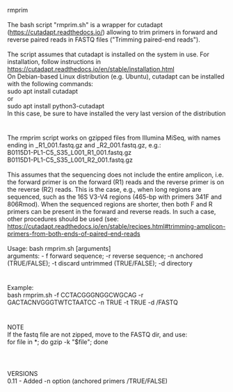 rmprim \
 \
The bash script "rmprim.sh" is a wrapper for cutadapt (https://cutadapt.readthedocs.io/) allowing to trim primers in forward and reverse paired reads in FASTQ files ("Trimming paired-end reads"). \
\
The script assumes that cutadapt is installed on the system in use. For installation, follow instructions in https://cutadapt.readthedocs.io/en/stable/installation.html \
On Debian-based Linux distribution (e.g. Ubuntu), cutadapt can be installed with the following commands: \
sudo apt install cutadapt \
or \
sudo apt install python3-cutadapt \
In this case, be sure to have installed the very last version of the distribution
#
The rmprim script works on gzipped files from Illumina MiSeq, with names ending in _R1_001.fastq.gz and _R2_001.fastq.gz, e.g.: \
B0115D1-PL1-C5_S35_L001_R1_001.fastq.gz \
B0115D1-PL1-C5_S35_L001_R2_001.fastq.gz \
\
This assumes that the sequencing does not include the entire  amplicon, i.e. the forward primer is on the forward (R1) reads and the reverse primer is on the reverse (R2) reads. This is the case, e.g., when long regions are sequenced, such as the 16S V3-V4 regions (465-bp with primers 341F and 806Rmod). When the sequenced regions are shorter, then both F and R primers can be present in the forward and reverse reads. In such a case, other procedures should be used (see: https://cutadapt.readthedocs.io/en/stable/recipes.html#trimming-amplicon-primers-from-both-ends-of-paired-end-reads
\
\
Usage: bash rmprim.sh [arguments] \
arguments: - f forward sequence; -r reverse sequence; -n anchored (TRUE/FALSE); -t discard untrimmed (TRUE/FALSE); -d directory
#
Example: \
bash rmprim.sh -f CCTACGGGNGGCWGCAG -r GACTACNVGGGTWTCTAATCC -n TRUE -t TRUE -d /FASTQ
#
NOTE \
If the fastq file are not zipped, move to the FASTQ dir, and use: \
for file in *; do gzip -k "$file"; done
#
\
VERSIONS \
0.11 - Added -n option (anchored primers /TRUE/FALSE)
